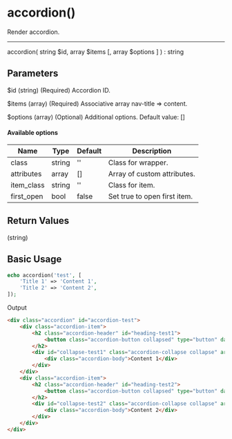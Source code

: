 # accordion()

Render accordion.

---

accordion( string $id, array $items [, array $options ] ) : string

## Parameters

$id (string) (Required) Accordion ID.

$items (array) (Required) Associative array nav-title => content.

$options (array) (Optional) Additional options. Default value: []

#### Available options

| Name       | Type   | Default | Description                  |
|------------|--------|---------|------------------------------|
| class      | string | ''      | Class for wrapper.           |
| attributes | array  | []      | Array of custom attributes.  |
| item_class | string | ''      | Class for item.              |
| first_open | bool   | false   | Set true to open first item. |

## Return Values

(string)

## Basic Usage

```php
echo accordion('test', [
    'Title 1' => 'Content 1',
    'Title 2' => 'Content 2',
]);
```

Output

```html
<div class="accordion" id="accordion-test">
    <div class="accordion-item">
        <h2 class="accordion-header" id="heading-test1">
            <button class="accordion-button collapsed" type="button" data-bs-toggle="collapse" data-bs-target="#collapse-test1" aria-expanded="true" aria-controls="collapse-test1">Title 1</button>
        </h2>
        <div id="collapse-test1" class="accordion-collapse collapse" aria-labelledby="heading-test1" data-bs-parent="#accordion-test">
            <div class="accordion-body">Content 1</div>
        </div>
    </div>
    <div class="accordion-item">
        <h2 class="accordion-header" id="heading-test2">
            <button class="accordion-button collapsed" type="button" data-bs-toggle="collapse" data-bs-target="#collapse-test2" aria-expanded="true" aria-controls="collapse-test2">Title 2</button>
        </h2>
        <div id="collapse-test2" class="accordion-collapse collapse" aria-labelledby="heading-test2" data-bs-parent="#accordion-test">
            <div class="accordion-body">Content 2</div>
        </div>
    </div>
</div>
```

